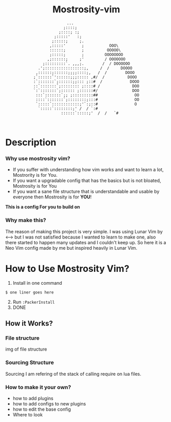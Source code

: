 <div align="center">
  
  
# Mostrosity-vim
  
  
```
              ...                            
             ;::::;                           
           ;::::; :;                          
         ;:::::'   :;                         
        ;:::::;     ;.                        
       ,:::::'       ;           OOO\         
       ::::::;       ;          OOOOO\        
       ;:::::;       ;         OOOOOOOO       
      ,;::::::;     ;'         / OOOOOOO      
    ;:::::::::`. ,,,;.        /  / DOOOOOO    
  .';:::::::::::::::::;,     /  /     DOOOO   
 ,::::::;::::::;;;;::::;,   /  /        DOOO  
;`::::::`'::::::;;;::::: ,#/  /          DOOO 
:`:::::::`;::::::;;::: ;::#  /            DOOO
::`:::::::`;:::::::: ;::::# /              DOO
`:`:::::::`;:::::: ;::::::#/               DOO
 :::`:::::::`;; ;:::::::::##                OO
 ::::`:::::::`;::::::::;:::#                OO
 `:::::`::::::::::::;'`:;::#                O 
  `:::::`::::::::;' /  / `:#                  
   ::::::`:::::;'  /  /   `#
  
 
```
  
  
</div>

# Description

### Why use mostrosity vim?
- If you suffer with understanding how vim works and want to learn a lot, Mostrority is for You.
- If you want a upgradable config that has the basics but is not bloated, Mostrosity is for You
- If you want a sane file structure that is understandable and usable by everyone then Mostrosity is for **YOU**!

**This is a config For you to build on**


### Why make this?
The reason of making this project is very simple. I was using Lunar Vim by <--> but I was not satisfied because I wanted to learn to make one, also there started to happen many updates and I couldn't keep up. So here it is a Neo Vim config made by me but inspired heavily in Lunar Vim.



# How to Use Mostrosity Vim?
1. Install in one command
```
$ one liner goes here
```
2. Run `:PackerInstall`
3. DONE

## How it Works?
### File structure
img of file structure
### Sourcing Structure
Sourcing I am refering of the stack of calling require on lua files.

### How to make it your own?
- how to add plugins
- how to add configs to new plugins
- how to edit the base config
- Where to look
